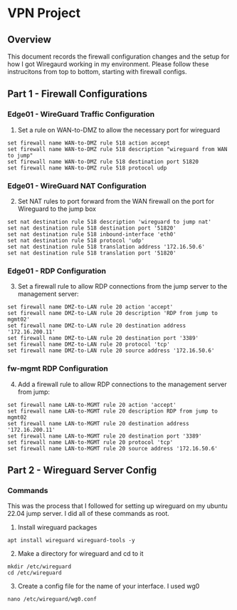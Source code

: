 # VPN Project

## Overview
This document records the firewall configuration changes and the setup for how I got Wiregaurd working in my environment. 
Please follow these instrucitons from top to bottom, starting with firewall configs.

## Part 1 - Firewall Configurations
### Edge01 - WireGuard Traffic Configuration
1. Set a rule on WAN-to-DMZ to allow the necessary port for wireguard
```
set firewall name WAN-to-DMZ rule 518 action accept
set firewall name WAN-to-DMZ rule 518 description "wireguard from WAN to jump"
set firewall name WAN-to-DMZ rule 518 destination port 51820
set firewall name WAN-to-DMZ rule 518 protocol udp
```

### Edge01 - WireGuard NAT Configuration
2. Set NAT rules to port forward from the WAN firewall on the port for Wireguard to the jump box
```
set nat destination rule 518 description 'wireguard to jump nat'
set nat destination rule 518 destination port '51820'
set nat destination rule 518 inbound-interface 'eth0'
set nat destination rule 518 protocol 'udp'
set nat destination rule 518 translation address '172.16.50.6'
set nat destination rule 518 translation port '51820'
```

### Edge01 - RDP Configuration
3. Set a firewall rule to allow RDP connections from the jump server to the management server:
```
set firewall name DMZ-to-LAN rule 20 action 'accept'
set firewall name DMZ-to-LAN rule 20 description 'RDP from jump to mgmt02'
set firewall name DMZ-to-LAN rule 20 destination address '172.16.200.11'
set firewall name DMZ-to-LAN rule 20 destination port '3389'
set firewall name DMZ-to-LAN rule 20 protocol 'tcp'
set firewall name DMZ-to-LAN rule 20 source address '172.16.50.6'
```

### fw-mgmt RDP Configuration
4. Add a firewall rule to allow RDP connections to the management server from jump:
```
set firewall name LAN-to-MGMT rule 20 action 'accept'
set firewall name LAN-to-MGMT rule 20 description RDP from jump to mgmt02
set firewall name LAN-to-MGMT rule 20 destination address '172.16.200.11'
set firewall name LAN-to-MGMT rule 20 destination port '3389'
set firewall name LAN-to-MGMT rule 20 protocol 'tcp'
set firewall name LAN-to-MGMT rule 20 source address '172.16.50.6'
```

## Part 2 - Wireguard Server Config
### Commands
This was the process that I followed for setting up wireguard on my ubuntu 22.04 jump server. I did all of these commands as root.

1. Install wireguard packages
```
apt install wireguard wireguard-tools -y
```
2. Make a directory for wireguard and cd to it
```
mkdir /etc/wireguard
cd /etc/wireguard
```
3. Create a config file for the name of your interface. I used wg0
```
nano /etc/wireguard/wg0.conf
```
